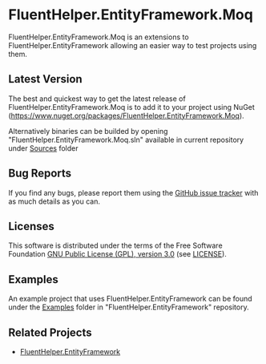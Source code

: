 FluentHelper.EntityFramework.Moq
=====================
FluentHelper.EntityFramework.Moq is an extensions to FluentHelper.EntityFramework allowing an easier way to test projects using them.

Latest Version
--------------
The best and quickest way to get the latest release of FluentHelper.EntityFramework.Moq is to add it to your project using
NuGet (<https://www.nuget.org/packages/FluentHelper.EntityFramework.Moq>).

Alternatively binaries can be builded by opening "FluentHelper.EntityFramework.Moq.sln" available in current repository under [Sources](https://github.com/MrSeekino/FluentHelper.EntityFramework.Moq/tree/master/Sources) folder

Bug Reports
-----------
If you find any bugs, please report them using the [GitHub issue tracker](https://github.com/MrSeekino/FluentHelper.EntityFramework.Moq/issues) with as much details as you can.

Licenses
--------
This software is distributed under the terms of the Free Software Foundation [GNU Public License (GPL), version 3.0](http://www.gnu.org/licenses/gpl-3.0-standalone.html) (see [LICENSE](LICENSE)).

Examples
--------
An example project that uses FluentHelper.EntityFramework can be found under the [Examples](https://github.com/MrSeekino/FluentHelper.EntityFramework/tree/master/Examples) folder in "FluentHelper.EntityFramework" repository.

Related Projects
--------
  - [FluentHelper.EntityFramework](https://github.com/MrSeekino/FluentHelper.EntityFramework)

